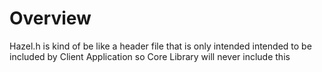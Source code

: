 
# Overview
Hazel.h is kind of be like a header file that is only intended intended to be included by Client Application so Core Library will never include this